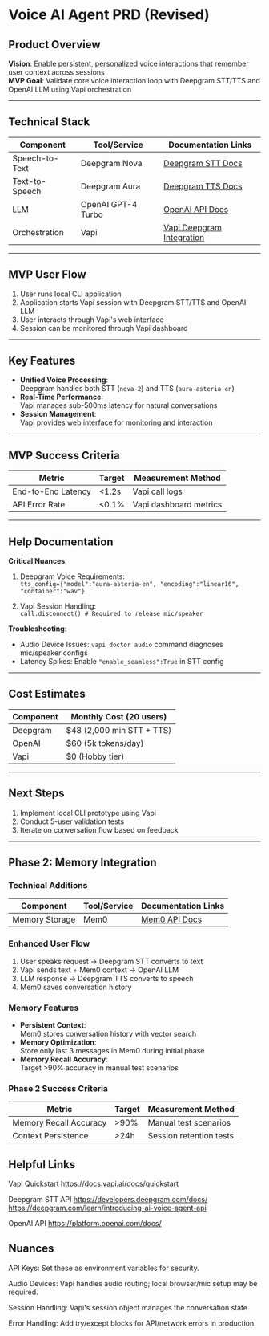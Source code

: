 # Voice AI Agent PRD (Revised)

## Product Overview
**Vision**: Enable persistent, personalized voice interactions that remember user context across sessions  
**MVP Goal**: Validate core voice interaction loop with Deepgram STT/TTS and OpenAI LLM using Vapi orchestration

---

## Technical Stack
| Component         | Tool/Service          | Documentation Links                  |
|-------------------|-----------------------|--------------------------------------|
| Speech-to-Text    | Deepgram Nova         | [Deepgram STT Docs](https://developers.deepgram.com/docs/stt) |
| Text-to-Speech    | Deepgram Aura         | [Deepgram TTS Docs](https://developers.deepgram.com/docs/tts) |
| LLM               | OpenAI GPT-4 Turbo    | [OpenAI API Docs](https://platform.openai.com/docs) |
| Orchestration     | Vapi                  | [Vapi Deepgram Integration](https://docs.vapi.ai/docs/providers/deepgram) |

---

## MVP User Flow
1. User runs local CLI application
2. Application starts Vapi session with Deepgram STT/TTS and OpenAI LLM
3. User interacts through Vapi's web interface
4. Session can be monitored through Vapi dashboard

---

## Key Features
- **Unified Voice Processing**:  
  Deepgram handles both STT (`nova-2`) and TTS (`aura-asteria-en`)  
- **Real-Time Performance**:  
  Vapi manages sub-500ms latency for natural conversations  
- **Session Management**:  
  Vapi provides web interface for monitoring and interaction

---

## MVP Success Criteria
| Metric                  | Target       | Measurement Method       |
|-------------------------|--------------|--------------------------|
| End-to-End Latency      | <1.2s        | Vapi call logs           |
| API Error Rate          | <0.1%        | Vapi dashboard metrics   |

---

## Help Documentation
**Critical Nuances**:
1. Deepgram Voice Requirements:  
```tts_config={"model":"aura-asteria-en", "encoding":"linear16", "container":"wav"}```

2. Vapi Session Handling:  
```call.disconnect() # Required to release mic/speaker```

**Troubleshooting**:
- Audio Device Issues: `vapi doctor audio` command diagnoses mic/speaker configs  
- Latency Spikes: Enable `"enable_seamless":True` in STT config  

---

## Cost Estimates
| Component      | Monthly Cost (20 users) |
|----------------|-------------------------|
| Deepgram       | $48 (2,000 min STT + TTS) |
| OpenAI         | $60 (5k tokens/day)     |
| Vapi           | $0 (Hobby tier)         |

---

## Next Steps
1. Implement local CLI prototype using Vapi
2. Conduct 5-user validation tests
3. Iterate on conversation flow based on feedback

---

## Phase 2: Memory Integration
### Technical Additions
| Component         | Tool/Service          | Documentation Links                  |
|-------------------|-----------------------|--------------------------------------|
| Memory Storage    | Mem0                  | [Mem0 API Docs](https://sdk.vercel.ai/providers/community-providers/mem0) |

### Enhanced User Flow
1. User speaks request → Deepgram STT converts to text  
2. Vapi sends text + Mem0 context → OpenAI LLM  
3. LLM response → Deepgram TTS converts to speech  
4. Mem0 saves conversation history  

### Memory Features
- **Persistent Context**:  
  Mem0 stores conversation history with vector search
- **Memory Optimization**:  
  Store only last 3 messages in Mem0 during initial phase
- **Memory Recall Accuracy**:  
  Target >90% accuracy in manual test scenarios

### Phase 2 Success Criteria
| Metric                  | Target       | Measurement Method       |
|-------------------------|--------------|--------------------------|
| Memory Recall Accuracy  | >90%         | Manual test scenarios    |
| Context Persistence     | >24h         | Session retention tests  |

## Helpful Links
Vapi Quickstart https://docs.vapi.ai/docs/quickstart

Deepgram STT API https://developers.deepgram.com/docs/
https://deepgram.com/learn/introducing-ai-voice-agent-api

OpenAI API  https://platform.openai.com/docs/ 

## Nuances
API Keys: Set these as environment variables for security.

Audio Devices: Vapi handles audio routing; local browser/mic setup may be required.

Session Handling: Vapi's session object manages the conversation state.

Error Handling: Add try/except blocks for API/network errors in production.